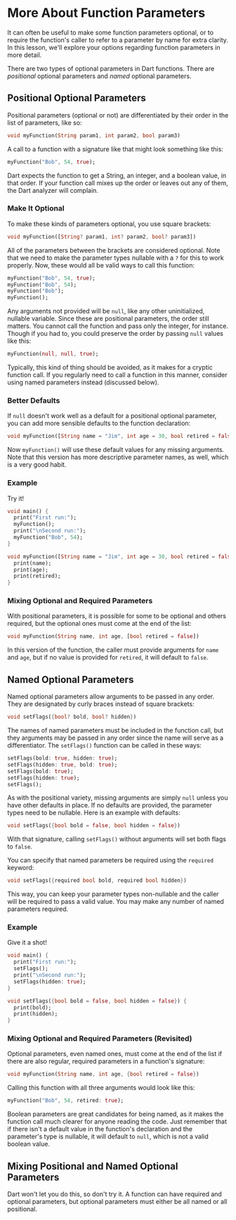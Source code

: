 # More About Function Parameters

It can often be useful to make some function parameters optional, or to require the function's caller to refer to a parameter by name for extra clarity. In this lesson, we'll explore your options regarding function parameters in more detail.

There are two types of optional parameters in Dart functions. There are *positional* optional parameters and *named* optional parameters.

## Positional Optional Parameters

Positional parameters (optional or not) are differentiated by their order in the list of parameters, like so:

```dart
void myFunction(String param1, int param2, bool param3)
```

A call to a function with a signature like that might look something like this:

```dart
myFunction("Bob", 54, true);
```

Dart expects the function to get a String, an integer, and a boolean value, in that order. If your function call mixes up the order or leaves out any of them, the Dart analyzer will complain.

### Make It Optional

To make these kinds of parameters optional, you use square brackets:

```dart
void myFunction([String? param1, int? param2, bool? param3])
```

All of the parameters between the brackets are considered optional. Note that we need to make the parameter types nullable with a `?` for this to work properly. Now, these would all be valid ways to call this function:

```dart
myFunction("Bob", 54, true);
myFunction("Bob", 54);
myFunction("Bob");
myFunction();
```

Any arguments not provided will be `null`, like any other uninitialized, nullable variable. Since these are positional parameters, the order still matters. You cannot call the function and pass only the integer, for instance. Though if you had to, you could preserve the order by passing `null` values like this:

```dart
myFunction(null, null, true);
```

Typically, this kind of thing should be avoided, as it makes for a cryptic function call. If you regularly need to call a function in this manner, consider using named parameters instead (discussed below).

### Better Defaults

If `null` doesn't work well as a default for a positional optional parameter, you can add more sensible defaults to the function declaration:

```dart
void myFunction([String name = "Jim", int age = 30, bool retired = false])
```

Now `myFunction()` will use these default values for any missing arguments. Note that this version has more descriptive parameter names, as well, which is a very good habit.

### Example

Try it!

```dart
void main() {
  print("First run:");
  myFunction();
  print("\nSecond run:");
  myFunction("Bob", 54);
}

void myFunction([String name = "Jim", int age = 30, bool retired = false]) {
  print(name);
  print(age);
  print(retired);
}
```

### Mixing Optional and Required Parameters

With positional parameters, it is possible for some to be optional and others required, but the optional ones must come at the end of the list:

```dart
void myFunction(String name, int age, [bool retired = false])
```

In this version of the function, the caller must provide arguments for `name` and `age`, but if no value is provided for `retired`, it will default to `false`.

## Named Optional Parameters

Named optional parameters allow arguments to be passed in any order. They are designated by curly braces instead of square brackets:

```dart
void setFlags({bool? bold, bool? hidden})
```

The names of named parameters must be included in the function call, but they arguments may be passed in any order since the name will serve as a differentiator. The `setFlags()` function can be called in these ways:

```dart
setFlags(bold: true, hidden: true);
setFlags(hidden: true, bold: true);
setFlags(bold: true);
setFlags(hidden: true);
setFlags();
```

As with the positional variety, missing arguments are simply `null` unless you have other defaults in place. If no defaults are provided, the parameter types need to be nullable. Here is an example with defaults:

```dart
void setFlags({bool bold = false, bool hidden = false})
```

With that signature, calling `setFlags()` without arguments will set both flags to `false`.

You can specify that named parameters be required using the `required` keyword:

```dart
void setFlags({required bool bold, required bool hidden})
```

This way, you can keep your parameter types non-nullable and the caller will be required to pass a valid value. You may make any number of named parameters required.

### Example

Give it a shot!

```dart
void main() {
  print("First run:");
  setFlags();
  print("\nSecond run:");
  setFlags(hidden: true);
}

void setFlags({bool bold = false, bool hidden = false}) {
  print(bold);
  print(hidden);
}
```

### Mixing Optional and Required Parameters (Revisited)

Optional parameters, even named ones, must come at the end of the list if there are also regular, required parameters in a function's signature:

```dart
void myFunction(String name, int age, {bool retired = false})
```

Calling this function with all three arguments would look like this:

```dart
myFunction("Bob", 54, retired: true);
```

Boolean parameters are great candidates for being named, as it makes the function call much clearer for anyone reading the code. Just remember that if there isn't a default value in the function's declaration and the parameter's type is nullable, it will default to `null`, which is not a valid boolean value.

## Mixing Positional and Named Optional Parameters

Dart won't let you do this, so don't try it. A function can have required and optional parameters, but optional parameters must either be all named or all positional.